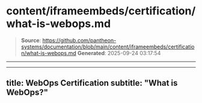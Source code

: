 # content/iframeembeds/certification/what-is-webops.md

> **Source**: https://github.com/pantheon-systems/documentation/blob/main/content/iframeembeds/certification/what-is-webops.md
> **Generated**: 2025-09-24 03:17:54

---

---
title: WebOps Certification
subtitle: "What is WebOps?"
---

<Partial file="certification-guide/what-is-webops.md" />

